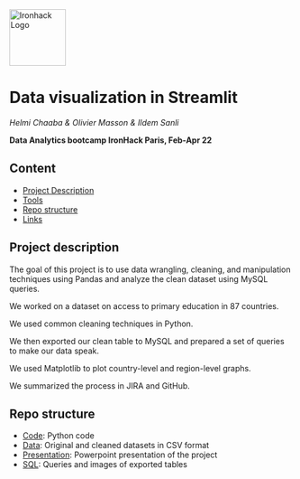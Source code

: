 <img src="https://bit.ly/2VnXWr2" alt="Ironhack Logo" width="100"/>

# Data visualization in Streamlit

*Helmi Chaaba & Olivier Masson & Ildem Sanli*

**Data Analytics bootcamp  IronHack Paris, Feb-Apr 22**

## Content
- [Project Description](#project-description)
- [Tools](#tools)
- [Repo structure](#repo-structure)
- [Links](#links)

## Project description

The goal of this project is to use data wrangling, cleaning, and manipulation techniques using Pandas and analyze the clean dataset using MySQL queries. 

We worked on a dataset on access to primary education in 87 countries.

We used common cleaning techniques in Python.

We then exported our clean table to MySQL and prepared a set of queries to make our data speak.

We used Matplotlib to plot country-level and region-level graphs.

We summarized the process in JIRA and GitHub.


## Repo structure

- [Code](./Code): Python code 
- [Data](./Data): Original and cleaned datasets in CSV format
- [Presentation](./Presentation): Powerpoint presentation of the project
- [SQL](./SQL): Queries and images of exported tables
